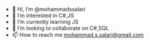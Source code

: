 - 👋 Hi, I’m @mohammadssalari
- 👀 I’m interested in C#,JS
- 🌱 I’m currently learning JS
- 💞️ I’m looking to collaborate on C#,SQL
- 📫 How to reach me mohammad.s.salari@gmail.com

<!---
mohammadssalari/mohammadssalari is a ✨ special ✨ repository because its `README.md` (this file) appears on your GitHub profile.
You can click the Preview link to take a look at your changes.
--->
